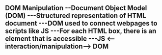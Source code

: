 DOM Manipulation
--Document Object Model (DOM)
---Structured representation of HTML document
---DOM used to connect webpages to scripts like JS
---For each HTML box, there is an element that is accessible
---JS <--interaction/manipulation--> DOM
--
